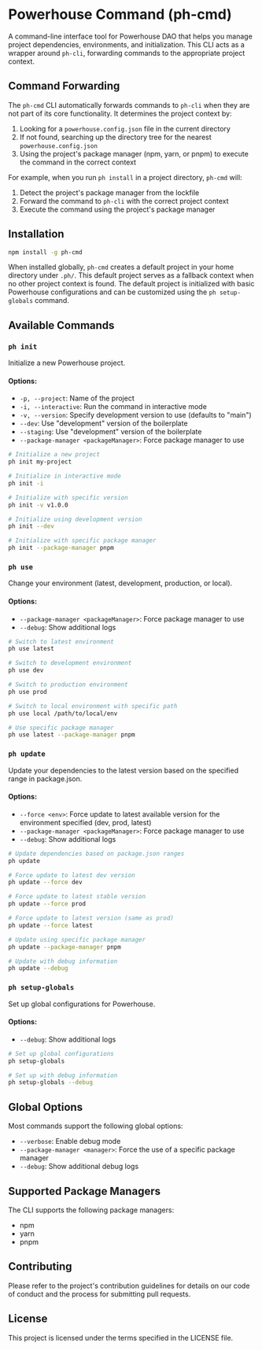 # Powerhouse Command (ph-cmd)

A command-line interface tool for Powerhouse DAO that helps you manage project dependencies, environments, and initialization. This CLI acts as a wrapper around `ph-cli`, forwarding commands to the appropriate project context.

## Command Forwarding

The `ph-cmd` CLI automatically forwards commands to `ph-cli` when they are not part of its core functionality. It determines the project context by:

1. Looking for a `powerhouse.config.json` file in the current directory
2. If not found, searching up the directory tree for the nearest `powerhouse.config.json`
3. Using the project's package manager (npm, yarn, or pnpm) to execute the command in the correct context

For example, when you run `ph install` in a project directory, `ph-cmd` will:
1. Detect the project's package manager from the lockfile
2. Forward the command to `ph-cli` with the correct project context
3. Execute the command using the project's package manager

## Installation

```bash
npm install -g ph-cmd
```

When installed globally, `ph-cmd` creates a default project in your home directory under `.ph/`. This default project serves as a fallback context when no other project context is found. The default project is initialized with basic Powerhouse configurations and can be customized using the `ph setup-globals` command.

## Available Commands

### `ph init`

Initialize a new Powerhouse project.

#### Options:
- `-p, --project`: Name of the project
- `-i, --interactive`: Run the command in interactive mode
- `-v, --version`: Specify development version to use (defaults to "main")
- `--dev`: Use "development" version of the boilerplate
- `--staging`: Use "development" version of the boilerplate
- `--package-manager <packageManager>`: Force package manager to use

```bash
# Initialize a new project
ph init my-project

# Initialize in interactive mode
ph init -i

# Initialize with specific version
ph init -v v1.0.0

# Initialize using development version
ph init --dev

# Initialize with specific package manager
ph init --package-manager pnpm
```

### `ph use`

Change your environment (latest, development, production, or local).

#### Options:
- `--package-manager <packageManager>`: Force package manager to use
- `--debug`: Show additional logs

```bash
# Switch to latest environment
ph use latest

# Switch to development environment
ph use dev

# Switch to production environment
ph use prod

# Switch to local environment with specific path
ph use local /path/to/local/env

# Use specific package manager
ph use latest --package-manager pnpm
```

### `ph update`

Update your dependencies to the latest version based on the specified range in package.json.

#### Options:
- `--force <env>`: Force update to latest available version for the environment specified (dev, prod, latest)
- `--package-manager <packageManager>`: Force package manager to use
- `--debug`: Show additional logs

```bash
# Update dependencies based on package.json ranges
ph update

# Force update to latest dev version
ph update --force dev

# Force update to latest stable version
ph update --force prod

# Force update to latest version (same as prod)
ph update --force latest

# Update using specific package manager
ph update --package-manager pnpm

# Update with debug information
ph update --debug
```

### `ph setup-globals`

Set up global configurations for Powerhouse.

#### Options:
- `--debug`: Show additional logs

```bash
# Set up global configurations
ph setup-globals

# Set up with debug information
ph setup-globals --debug
```

## Global Options

Most commands support the following global options:

- `--verbose`: Enable debug mode
- `--package-manager <manager>`: Force the use of a specific package manager
- `--debug`: Show additional debug logs

## Supported Package Managers

The CLI supports the following package managers:
- npm
- yarn
- pnpm

## Contributing

Please refer to the project's contribution guidelines for details on our code of conduct and the process for submitting pull requests.

## License

This project is licensed under the terms specified in the LICENSE file.